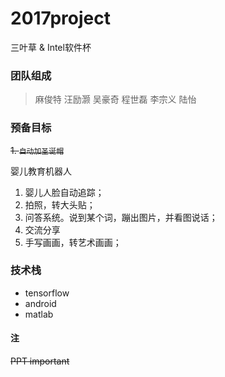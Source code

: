 # 2017project
三叶草 & Intel软件杯

### 团队组成
> 麻俊特
汪励灏
吴豪奇
程世磊
李宗义
陆怡

### 预备目标
~~1. ``自动加圣诞帽``~~

婴儿教育机器人
1. 婴儿人脸自动追踪；
2. 拍照，转大头贴；
3. 问答系统。说到某个词，蹦出图片，并看图说话；
4. 交流分享
5. 手写画画，转艺术画画；

### 技术栈
- tensorflow
- android
- matlab

#### 注
~~PPT important~~
